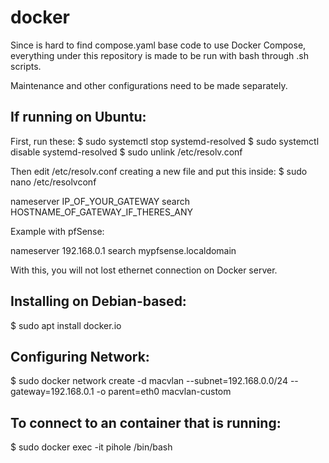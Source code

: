 # docker

Since is hard to find compose.yaml base code to use Docker Compose,
everything under this repository is made to be run with bash through .sh scripts.

Maintenance and other configurations need to be made separately.

## If running on Ubuntu:
First, run these:
$ sudo systemctl stop systemd-resolved
$ sudo systemctl disable systemd-resolved
$ sudo unlink /etc/resolv.conf

Then edit /etc/resolv.conf creating a new file and put this inside:
$ sudo nano /etc/resolvconf

nameserver IP_OF_YOUR_GATEWAY
search HOSTNAME_OF_GATEWAY_IF_THERES_ANY

Example with pfSense:

nameserver 192.168.0.1
search mypfsense.localdomain

With this, you will not lost ethernet connection on Docker server.

## Installing on Debian-based:
$ sudo apt install docker.io

## Configuring Network:
$ sudo docker network create -d macvlan --subnet=192.168.0.0/24 --gateway=192.168.0.1 -o parent=eth0 macvlan-custom

## To connect to an container that is running:
$ sudo docker exec -it pihole /bin/bash
